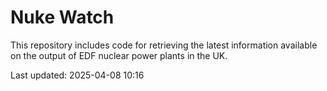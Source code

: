 # Nuke Watch

This repository includes code for retrieving the latest information available on the output of EDF nuclear power plants in the UK.

Last updated: 2025-04-08 10:16